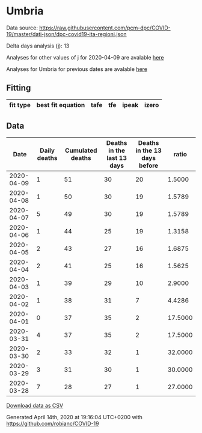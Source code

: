 # Umbria

Data source: https://raw.githubusercontent.com/pcm-dpc/COVID-19/master/dati-json/dpc-covid19-ita-regioni.json

Delta days analysis (j): 13

Analyses for other values of j for 2020-04-09 are avalable [here](../2020-04-09/README.md)

Analyses for Umbria for previous dates are avalable [here](../README.md)

## Fitting 
|fit type|best fit equation|tafe|tfe|ipeak|izero|
|-------|-----|--------|------|---|---|

## Data
|Date|Daily deaths|Cumulated deaths|Deaths in the last 13 days|Deaths in the 13 days before|ratio|
|----|----------|-----------|-------|--------------------|-----|
|2020-04-09|1|51|30|20|1.5000|
|2020-04-08|1|50|30|19|1.5789|
|2020-04-07|5|49|30|19|1.5789|
|2020-04-06|1|44|25|19|1.3158|
|2020-04-05|2|43|27|16|1.6875|
|2020-04-04|2|41|25|16|1.5625|
|2020-04-03|1|39|29|10|2.9000|
|2020-04-02|1|38|31|7|4.4286|
|2020-04-01|0|37|35|2|17.5000|
|2020-03-31|4|37|35|2|17.5000|
|2020-03-30|2|33|32|1|32.0000|
|2020-03-29|3|31|30|1|30.0000|
|2020-03-28|7|28|27|1|27.0000|

[Download data as CSV](COVID-19_umbria_j13_2020-04-09.csv)

Generated April 14th, 2020 at 19:16:04 UTC+0200 with https://github.com/robianc/COVID-19
